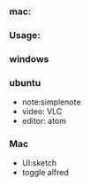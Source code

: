 ### mac: ###

### Usage: ###


### windows ###

### ubuntu ###
- note:simplenote
- video: VLC
- editor: atom

### Mac ###
- UI:sketch
- toggle alfred
